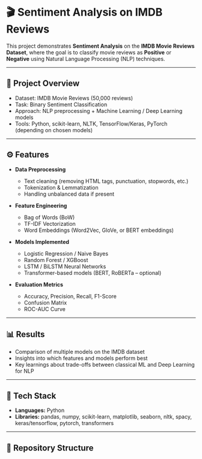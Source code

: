 # 🎬 Sentiment Analysis on IMDB Reviews  

This project demonstrates **Sentiment Analysis** on the **IMDB Movie Reviews Dataset**, where the goal is to classify movie reviews as **Positive** or **Negative** using Natural Language Processing (NLP) techniques.  

---

## 📌 Project Overview
- Dataset: IMDB Movie Reviews (50,000 reviews)
- Task: Binary Sentiment Classification
- Approach: NLP preprocessing + Machine Learning / Deep Learning models
- Tools: Python, scikit-learn, NLTK, TensorFlow/Keras, PyTorch (depending on chosen models)

---

## ⚙️ Features
- **Data Preprocessing**  
  - Text cleaning (removing HTML tags, punctuation, stopwords, etc.)  
  - Tokenization & Lemmatization  
  - Handling unbalanced data if present  

- **Feature Engineering**  
  - Bag of Words (BoW)  
  - TF-IDF Vectorization  
  - Word Embeddings (Word2Vec, GloVe, or BERT embeddings)  

- **Models Implemented**  
  - Logistic Regression / Naive Bayes  
  - Random Forest / XGBoost  
  - LSTM / BiLSTM Neural Networks  
  - Transformer-based models (BERT, RoBERTa – optional)  

- **Evaluation Metrics**  
  - Accuracy, Precision, Recall, F1-Score  
  - Confusion Matrix  
  - ROC-AUC Curve  

---

## 📊 Results
- Comparison of multiple models on the IMDB dataset  
- Insights into which features and models perform best  
- Key learnings about trade-offs between classical ML and Deep Learning for NLP  

---

## 🚀 Tech Stack
- **Languages:** Python  
- **Libraries:** pandas, numpy, scikit-learn, matplotlib, seaborn, nltk, spacy, keras/tensorflow, pytorch, transformers  

---

## 📂 Repository Structure

